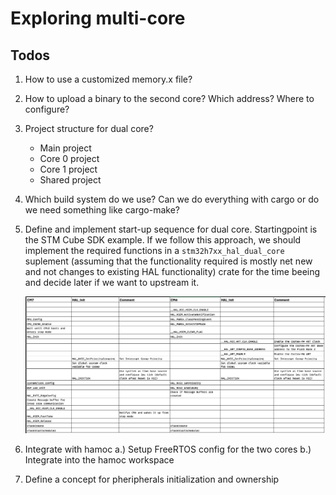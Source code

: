 # Exploring multi-core

## Todos

1. How to use a customized memory.x file?
2. How to upload a binary to the second core? Which address? Where to configure?
3. Project structure for dual core?
   - Main project
   - Core 0 project
   - Core 1 project
   - Shared project
4. Which build system do we use? Can we do everything with cargo or do we need something like cargo-make?
5. Define and implement start-up sequence for dual core. Startingpoint is the STM Cube SDK example. If we follow this approach, we should implement the required functions in a `stm32h7xx_hal_dual_core` suplement (assuming that the functionality required is mostly net new and not changes to existing HAL functionality) crate for the time beeing and decide later if we want to upstream it.

   ![Start-up sequence as provided in the STM Cube SDK example](/assets/startup_seq.png)

6. Integrate with hamoc
   a.) Setup FreeRTOS config for the two cores
   b.) Integrate into the hamoc workspace
7. Define a concept for pheripherals initialization and ownership
